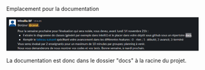 Emplacement pour la documentation

[![img.png](img.png)](https://informatiquep-kyw7477.slack.com/archives/C0424ETSH1N/p1667984923883019)

La documentation est donc dans le dossier "docs" à la racine du projet.